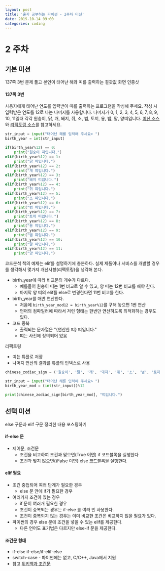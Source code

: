 ```yaml
---
layout: post
title: '혼자 공부하는 파이썬 - 2주차 미션'
date: 2019-10-14 09:00
categories: coding
---
```


# 2 주차
## 기본 미션
137쪽 3번 문제 풀고 본인이 태어난 해와 띠를 출력하는 결괏값 화면 인증샷

#### 137쪽 3번
사용자에게 태어난 연도를 입력받아 띠를 출력하는 프로그램을 작성해 주세요. 작성 시 입력받은 연도를 12로 나눈 나머지를 사용합니다. 나머지가 0, 1, 2, 3, 4, 5, 6, 7, 8, 9, 10, 11일때 각각 원숭이, 닭, 개, 돼지, 쥐, 소, 범, 토끼, 용, 뱀, 말, 양띠입니다.
[미션 소스](https://github.com/godsman-yang/hongong-python/blob/master/03-2-3.py)와 [리팩토링 소스](https://github.com/godsman-yang/hongong-python/blob/master/03-2-3-rf.py)를 참고하세요.

```python
str_input = input("태어난 해를 입력해 주세요> ")
birth_year = int(str_input)

if(birth_year%12) == 0:
    print("원숭이 띠입니다.")
elif(birth_year%12) == 1:
    print("닭 띠입니다.")
elif(birth_year%12) == 2:
    print("개 띠입니다.")
elif(birth_year%12) == 3:
    print("돼지 띠입니다.")
elif(birth_year%12) == 4:
    print("쥐 띠입니다.")
elif(birth_year%12) == 5:
    print("소 띠입니다.")
elif(birth_year%12) == 6:
    print("범 띠입니다.")
elif(birth_year%12) == 7:
    print("토끼 띠입니다.")
elif(birth_year%12) == 8:
    print("용 띠입니다.")
elif(birth_year%12) == 9:
    print("뱀 띠입니다.")
elif(birth_year%12) == 10:
    print("말 띠입니다.")
elif(birth_year%12) == 11:
    print("양 띠입니다.")
```

코드분석
책의 예제는 elif를 설명하기에 충분하다.
실제 제품이나 서비스를 개발할 경우를 생각해서 몇가지 개선사항(리팩토링)을 생각해 본다.
* birth_year에 따라 비교문의 개수가 다르다.
  - 예를들어 원숭이 띠는 1번 비교로 알 수 있고, 양 띠는 12번 비교를 해야 한다.
  - 마지막 양 띠의 elif를 else로 변경한다면 11번 비교를 한다.
* birth_year를 매번 연산한다.
  - 처음에 ```birth_year_mod12 = birth_year%12```를 구해 놓으면 1번 연산
  - 언어의 컴파일러에 따라서 저런 형태는 한번만 연산하도록 최적화하는 경우도 있다.
* 코드 중복
  - 출력되는 문자열은 "{연산한 띠} 띠입니다."
  - 띠는 사전에 정의되어 있음

리팩토링
* 띠는 튜플로 저장
* 나머지 연산의 결과를 튜플의 인덱스로 사용
```python
chinese_zodiac_sign = ('원숭이', '닭', '개', '돼지', '쥐', '소', '범', '토끼', '용', '뱀', '말', '양')

str_input = input("태어난 해를 입력해 주세요> ")
birth_year_mod = (int(str_input))%12

print(chinese_zodiac_sign[birth_year_mod], "띠입니다.")
```

## 선택 미션
else 구문과 elif 구문 정리한 내용 포스팅하기

#### if-else 문
* 제어문, 조건문
  - 조건을 비교하여 조건과 맞으면(True 이면) if 코드블록을 실행한다
  - 조건과 맞지 않으면()False 이면) else 코드블록을 실행한다.

#### elif 필요
* 조건 중첩되어 여러 단계가 필요한 경우
  - else 문 안에 if가 필요한 경우
* 여러가지 조건이 있는 경우
  - if 문이 여러개 필요한 경우
  - 조건이 중복되는 경우는 if-else 를 여러 번 사용한다.
  - 조건이 중복되지 않는 경우는 이미 비교한 조건은 비교하지 않을 필요가 있다.
* 파이썬의 경우 else 문에 조건을 넣을 수 있는 elif를 제공한다.
  - 다른 언어도 표기법은 다르지만 else-if 문을 제공한다.

#### 조건문 형태
* if-else if-else/if-elif-else
* switch-case - 파이썬에는 없고, C/C++, Java에서 지원
* 참고 [위키백과 조건문](https://ko.wikipedia.org/wiki/%EC%A1%B0%EA%B1%B4%EB%AC%B8)